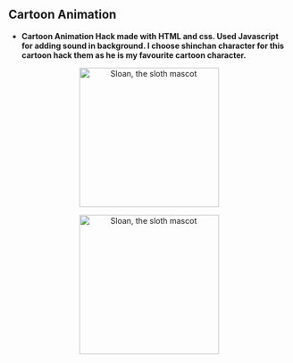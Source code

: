 ## Cartoon Animation

- **Cartoon Animation Hack made with HTML and css. Used Javascript for adding sound in background. I choose shinchan character for this cartoon hack them as he is my favourite cartoon character.**

<p align="center">
  <img alt="Sloan, the sloth mascot" width="250px" src="https://user-images.githubusercontent.com/68494604/125183107-5dce2d00-e231-11eb-9b58-6b358b810056.gif">
</p>



<!-- ## 🛠️ Demo
<br>

https://user-images.githubusercontent.com/68494604/125182908-b270a880-e22f-11eb-8f46-731574715959.mp4

<br> -->





<p align="center">
  <img alt="Sloan, the sloth mascot" width="250px" src="https://user-images.githubusercontent.com/68494604/120436157-39627380-c39c-11eb-89cf-58089fb1032d.gif">
   <br>
</p>


